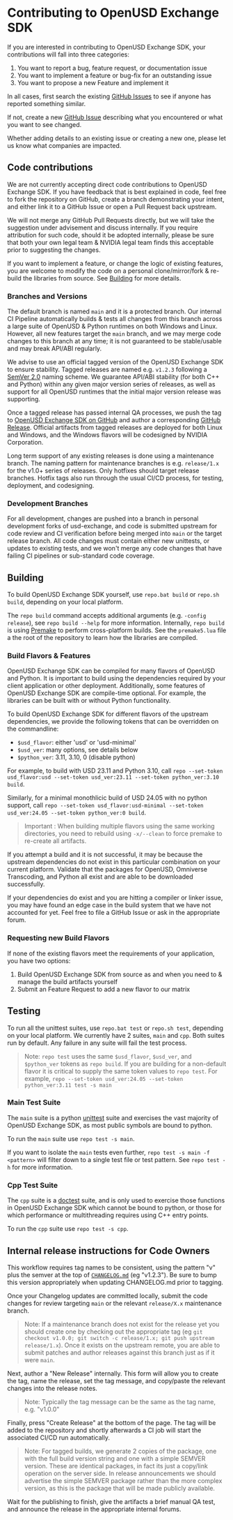 # Contributing to OpenUSD Exchange SDK

If you are interested in contributing to OpenUSD Exchange SDK, your contributions will fall
into three categories:
1. You want to report a bug, feature request, or documentation issue
2. You want to implement a feature or bug-fix for an outstanding issue
3. You want to propose a new Feature and implement it

In all cases, first search the existing [GitHub Issues](https://github.com/NVIDIA-Omniverse/usd-exchange/issues) to see if anyone has reported something similar.

If not, create a new [GitHub Issue](https://github.com/NVIDIA-Omniverse/usd-exchange/issues/new/choose) describing what you encountered or what you want to see changed.

Whether adding details to an existing issue or creating a new one, please let us know what companies are impacted.

## Code contributions

We are not currently accepting direct code contributions to OpenUSD Exchange SDK. If you have feedback that is best explained in code, feel free to fork the repository on GitHub, create a branch demonstrating your intent, and either link it to a GitHub Issue or open a Pull Request back upstream.

We will not merge any GitHub Pull Requests directly, but we will take the suggestion under advisement and discuss internally. If you require attribution for such code, should it be adopted internally, please be sure that both your own legal team & NVIDIA legal team finds this acceptable prior to suggesting the changes.

If you want to implement a feature, or change the logic of existing features, you are welcome to modify the code on a personal clone/mirror/fork & re-build the libraries from source. See [Building](#building) for more details.

### Branches and Versions

The default branch is named `main` and it is a protected branch. Our internal CI Pipeline automatically builds & tests all changes from this branch across a large suite of OpenUSD & Python runtimes on both Windows and Linux. However, all new features target the `main` branch, and we may merge code changes to this branch at any time; it is not guaranteed to be stable/usable and may break API/ABI regularly.

We advise to use an official tagged version of the OpenUSD Exchange SDK to ensure stability. Tagged releases are named e.g. `v1.2.3` following a [SemVer 2.0](https://semver.org) naming scheme. We guarantee API/ABI stability (for both C++ and Python) within any given major version series of releases, as well as support for all OpenUSD runtimes that the initial major version release was supporting.

Once a tagged release has passed internal QA processes, we push the tag to [OpenUSD Exchange SDK on GitHub](https://github.com/NVIDIA-Omniverse/usd-exchange) and author a corresponding [GitHub Release](https://github.com/NVIDIA-Omniverse/usd-exchange/releases). Official artifacts from tagged releases are deployed for both Linux and Windows, and the Windows flavors will be codesigned by NVIDIA Corporation.

Long term support of any existing releases is done using a maintenance branch. The naming pattern for maintenance branches is e.g. `release/1.x` for the v1.0+ series of releases. Only hotfixes should target release branches. Hotfix tags also run through the usual CI/CD process, for testing, deployment, and codesigning.

### Development Branches

For all development, changes are pushed into a branch in personal development forks of usd-exchange, and code is submitted upstream for code review and CI verification before being merged into `main` or the target release branch. All code changes must contain either new unittests, or updates to existing tests, and we won't merge any code changes that have failing CI pipelines or sub-standard code coverage.

## Building

To build OpenUSD Exchange SDK yourself, use `repo.bat build` or `repo.sh build`, depending on your local platform.

The `repo build` command accepts additional arguments (e.g. `-config release`), see `repo build --help` for more information. Internally, `repo build` is using [Premake](https://premake.github.io) to perform cross-platform builds. See the `premake5.lua` file a the root of the repository to learn how the libraries are compiled.

### Build Flavors & Features

OpenUSD Exchange SDK can be compiled for many flavors of OpenUSD and Python. It is important to build using the dependencies required by your client application or other deployment. Additionally, some features of OpenUSD Exchange SDK are compile-time optional. For example, the libraries can be built with or without Python functionality.

To build OpenUSD Exchange SDK for different flavors of the upstream dependencies, we provide the following tokens that can be overridden on the commandline:
- `$usd_flavor`: either 'usd' or 'usd-minimal'
- `$usd_ver`: many options, see details below
- `$python_ver`: 3.11, 3.10, 0 (disable python)

For example, to build with USD 23.11 and Python 3.10, call `repo --set-token usd_flavor:usd --set-token usd_ver:23.11 --set-token python_ver:3.10 build`.

Similarly, for a minimal monothlicic build of USD 24.05 with no python support, call `repo --set-token usd_flavor:usd-minimal --set-token usd_ver:24.05 --set-token python_ver:0 build`.

> Important : When building multiple flavors using the same working directories, you need to rebuild using `-x/--clean` to force premake to re-create all artifacts.

If you attempt a build and it is not successful, it may be because the upstream dependencies do not exist in this particular combination on your current platform. Validate that the packages for OpenUSD, Omniverse Transcoding, and Python all exist and are able to be downloaded successfully.

If your dependencies do exist and you are hitting a compiler or linker issue, you may have found an edge case in the build system that we have not accounted for yet. Feel free to file a GitHub Issue or ask in the appropriate forum.

### Requesting new Build Flavors

If none of the existing flavors meet the requirements of your application, you have two options:
1. Build OpenUSD Exchange SDK from source as and when you need to & manage the build artifacts yourself
2. Submit an Feature Request to add a new flavor to our matrix

## Testing

To run all the unittest suites, use `repo.bat test` or `repo.sh test`, depending on your local platform. We currently have 2 suites, `main` and `cpp`. Both suites run by default. Any failure in any suite will fail the test process.

> Note: `repo test` uses the same `$usd_flavor`, `$usd_ver`, and `$python_ver` tokens as `repo build`. If you are building for a non-default flavor it is critical to supply the same token values to `repo test`. For example, `repo --set-token usd_ver:24.05 --set-token python_ver:3.11 test -s main`

### Main Test Suite

The `main` suite is a python [unittest](https://docs.python.org/3/library/unittest.html) suite and exercises the vast majority of OpenUSD Exchange SDK, as most public symbols are bound to python.

To run the `main` suite use `repo test -s main`.

If you want to isolate the `main` tests even further, `repo test -s main -f <pattern>` will filter down to a single test file or test pattern. See `repo test -h` for more information.

### Cpp Test Suite

The `cpp` suite is a [doctest](https://github.com/doctest/doctest) suite, and is only used to exercise those functions in OpenUSD Exchange SDK which cannot be bound to python, or those for which performance or multithreading requires using C++ entry points.

To run the `cpp` suite use `repo test -s cpp`.

## Internal release instructions for Code Owners

This workflow requires tag names to be consistent, using the pattern "v" plus the semver at the top of [`CHANGELOG.md`](./CHANGELOG.md?plain=1#L1) (eg "v1.2.3"). Be sure to bump this version appropriately when updating CHANGELOG.md prior to tagging.

Once your Changelog updates are committed locally, submit the code changes for review targeting `main` or the relevant `release/X.x` maintenance branch.

> Note: If a maintenance branch does not exist for the release yet you should create one by checking out the appropriate tag (eg `git checkout v1.0.0; git switch -c release/1.x; git push upstream release/1.x`). Once it exists on the upstream remote, you are able to submit patches and author releases against this branch just as if it were `main`.

Next, author a "New Release" internally. This form will allow you to create the tag, name the release, set the tag message, and copy/paste the relevant changes into the release notes.

> Note: Typically the tag message can be the same as the tag name, e.g. "v1.0.0"

Finally, press "Create Release" at the bottom of the page. The tag will be added to the repository and shortly afterwards a CI job will start the associated CI/CD run automatically.

> Note: For tagged builds, we generate 2 copies of the package, one with the full build version string and one with a simple SEMVER version. These are identical packages, in fact its just a copy/link operation on the server side. In release announcements we should advertise the simple SEMVER package rather than the more complex version, as this is the package that will be made publicly available.

Wait for the publishing to finish, give the artifacts a brief manual QA test, and announce the release in the appropriate internal forums.
